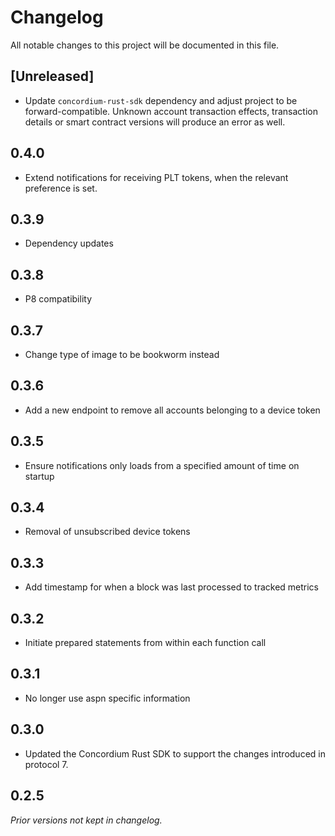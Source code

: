 # Changelog

All notable changes to this project will be documented in this file.

## [Unreleased]

- Update `concordium-rust-sdk` dependency and adjust project to be forward-compatible. Unknown account transaction effects, transaction details or smart contract versions will produce an error as well.

## 0.4.0

- Extend notifications for receiving PLT tokens, when the relevant preference is set.

## 0.3.9

- Dependency updates

## 0.3.8

- P8 compatibility

## 0.3.7

- Change type of image to be bookworm instead

## 0.3.6

- Add a new endpoint to remove all accounts belonging to a device token

## 0.3.5

- Ensure notifications only loads from a specified amount of time on startup

## 0.3.4

- Removal of unsubscribed device tokens

## 0.3.3

- Add timestamp for when a block was last processed to tracked metrics

## 0.3.2

- Initiate prepared statements from within each function call

## 0.3.1

- No longer use aspn specific information

## 0.3.0

- Updated the Concordium Rust SDK to support the changes introduced in protocol 7.

## 0.2.5

*Prior versions not kept in changelog.*
